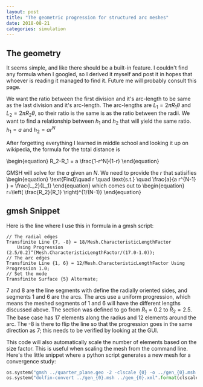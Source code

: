 ```yaml
---
layout: post
title: "The geometric progression for structured arc meshes"
date: 2018-08-21
categories: simulation
---
```


## The geometry

It seems simple, and like there should be a built-in feature.
I couldn't find any formula when I googled, so I derived it myself and post it
in hopes that whoever is reading it managed to find it.
Future me will probably consult this page.


We want the ratio between the first division and it's arc-length to be same as
the last division and it's arc-length.
The arc-lengths are $L_1=2\pi R_1 \theta$ and $L_2=2\pi R_2 \theta$, so their
ratio is the same is as the ratio between the radii.
We want to find a relationship between $h_1$ and $h_2$ that will yield the same
ratio. $h_1=a$ and $h_2=a r^N$


After forgetting everything I learned in middle school and looking it up on wikipedia, the formula for the total distance is

\begin{equation}
R_2-R_1 = a \frac{1-r^N}{1-r}
\end{equation}

GMSH will solve for the $a$ given an $N$. We need to provide the $r$ that
satisifies
\begin{equation}
\text{Find}\quad r \quad \text{s.t.} \quad \frac{a}{a r^{N-1} } = \frac{L_2}{L_1}
\end{equation}
which comes out to
\begin{equation}
r=\left( \frac{R_2}{R_1} \right)^{1/(N-1)}
\end{equation}

## gmsh Snippet

Here is the line where I use this in formula in a gmsh script:
```
// The radial edges
Transfinite Line {7, -8} = 18/Mesh.CharacteristicLengthFactor
    Using Progression (2.5/0.2)^(Mesh.CharacteristicLengthFactor/(17.0-1.0));
// The arc edges
Transfinite Line {1, 6} = 12/Mesh.CharacteristicLengthFactor Using Progression 1.0;
// Set the mode
Transfinite Surface {5} Alternate;
```
7 and 8 are the line segments with define the radially oriented sides, and
segments 1 and 6 are the arcs.
The arcs use a uniform progression, which means the meshed segments of 1 and 6
will have the different lengths discussed above. The section was defined to go
from $R_1=0.2$ to $R_2=2.5$. The base case has 17 elements along the radius and 12 elements around the arc.
The -8 is there to flip the line so that the progression goes in the same
direction as 7; this needs to be verified by looking at the GUI.

This code will also automatically scale the number of elements based on the size
 factor.
This is useful when scaling the mesh from the command line.
Here's the little snippet  where a python script generates a new mesh for a
convergence study:

```python
os.system("gmsh ../quarter_plane.geo -2 -clscale {0} -o ../gen_{0}.msh ".format(clscale))
os.system("dolfin-convert ../gen_{0}.msh ../gen_{0}.xml".format(clscale))
```

<!-- The mesh looks pretty, but that solution is wrong =[. -->

